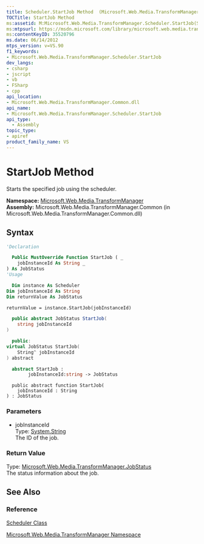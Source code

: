 ```yaml
---
title: Scheduler.StartJob Method  (Microsoft.Web.Media.TransformManager)
TOCTitle: StartJob Method
ms:assetid: M:Microsoft.Web.Media.TransformManager.Scheduler.StartJob(System.String)
ms:mtpsurl: https://msdn.microsoft.com/library/microsoft.web.media.transformmanager.scheduler.startjob(v=VS.90)
ms:contentKeyID: 35520796
ms.date: 06/14/2012
mtps_version: v=VS.90
f1_keywords:
- Microsoft.Web.Media.TransformManager.Scheduler.StartJob
dev_langs:
- csharp
- jscript
- vb
- FSharp
- cpp
api_location:
- Microsoft.Web.Media.TransformManager.Common.dll
api_name:
- Microsoft.Web.Media.TransformManager.Scheduler.StartJob
api_type:
  - Assembly
topic_type:
- apiref
product_family_name: VS
---
```


# StartJob Method

Starts the specified job using the scheduler.

**Namespace:**  [Microsoft.Web.Media.TransformManager](microsoft-web-media-transformmanager-namespace.md)  
**Assembly:**  Microsoft.Web.Media.TransformManager.Common (in Microsoft.Web.Media.TransformManager.Common.dll)

## Syntax

```vb
'Declaration

  Public MustOverride Function StartJob ( _
    jobInstanceId As String _
) As JobStatus
'Usage

  Dim instance As Scheduler
Dim jobInstanceId As String
Dim returnValue As JobStatus

returnValue = instance.StartJob(jobInstanceId)
```

```csharp
  public abstract JobStatus StartJob(
    string jobInstanceId
)
```

```cpp
  public:
virtual JobStatus StartJob(
    String^ jobInstanceId
) abstract
```

``` fsharp
  abstract StartJob : 
        jobInstanceId:string -> JobStatus 
```

```jscript
  public abstract function StartJob(
    jobInstanceId : String
) : JobStatus
```

### Parameters

  - jobInstanceId  
    Type: [System.String](https://msdn.microsoft.com/library/s1wwdcbf)  
    The ID of the job.  

### Return Value

Type: [Microsoft.Web.Media.TransformManager.JobStatus](jobstatus-enumeration-microsoft-web-media-transformmanager.md)  
The status information about the job.  

## See Also

### Reference

[Scheduler Class](scheduler-class-microsoft-web-media-transformmanager.md)

[Microsoft.Web.Media.TransformManager Namespace](microsoft-web-media-transformmanager-namespace.md)
